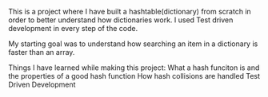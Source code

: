 This is a project where I have built a hashtable(dictionary) from scratch in order to better understand how dictionaries work. I used Test driven development in every step of the code.

My starting goal was to understand how searching an item in a dictionary is faster than an array.

Things I have learned while making this project: 
  What a hash funciton is and the properties of a good hash function
  How hash collisions are handled
  Test Driven Development
